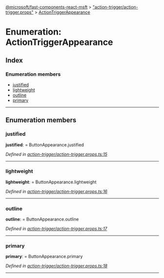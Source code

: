 [@microsoft/fast-components-react-msft](../README.md) > ["action-trigger/action-trigger.props"](../modules/_action_trigger_action_trigger_props_.md) > [ActionTriggerAppearance](../enums/_action_trigger_action_trigger_props_.actiontriggerappearance.md)

# Enumeration: ActionTriggerAppearance

## Index

### Enumeration members

* [justified](_action_trigger_action_trigger_props_.actiontriggerappearance.md#justified)
* [lightweight](_action_trigger_action_trigger_props_.actiontriggerappearance.md#lightweight)
* [outline](_action_trigger_action_trigger_props_.actiontriggerappearance.md#outline)
* [primary](_action_trigger_action_trigger_props_.actiontriggerappearance.md#primary)

---

## Enumeration members

<a id="justified"></a>

###  justified

**justified**:  =  ButtonAppearance.justified

*Defined in [action-trigger/action-trigger.props.ts:15](https://github.com/Microsoft/fast-dna/blob/164dd3ca/packages/fast-components-react-msft/src/action-trigger/action-trigger.props.ts#L15)*

___
<a id="lightweight"></a>

###  lightweight

**lightweight**:  =  ButtonAppearance.lightweight

*Defined in [action-trigger/action-trigger.props.ts:16](https://github.com/Microsoft/fast-dna/blob/164dd3ca/packages/fast-components-react-msft/src/action-trigger/action-trigger.props.ts#L16)*

___
<a id="outline"></a>

###  outline

**outline**:  =  ButtonAppearance.outline

*Defined in [action-trigger/action-trigger.props.ts:17](https://github.com/Microsoft/fast-dna/blob/164dd3ca/packages/fast-components-react-msft/src/action-trigger/action-trigger.props.ts#L17)*

___
<a id="primary"></a>

###  primary

**primary**:  =  ButtonAppearance.primary

*Defined in [action-trigger/action-trigger.props.ts:18](https://github.com/Microsoft/fast-dna/blob/164dd3ca/packages/fast-components-react-msft/src/action-trigger/action-trigger.props.ts#L18)*

___

